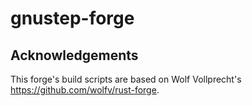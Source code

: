 # gnustep-forge

## Acknowledgements

This forge's build scripts are based on Wolf Vollprecht's https://github.com/wolfv/rust-forge.
